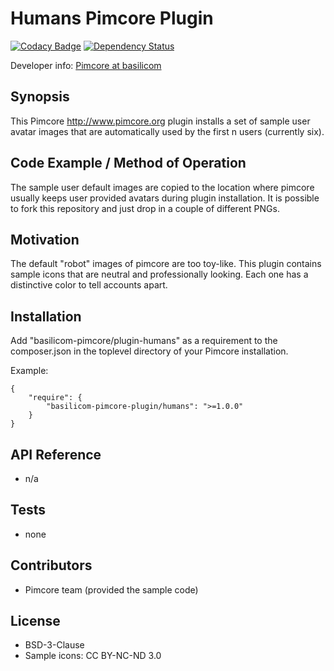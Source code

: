 Humans Pimcore Plugin
================================================

[![Codacy Badge](https://www.codacy.com/project/badge/b6cacabef596460eaa38363e07938b45)](https://www.codacy.com/public/basilicom/pimcorepluginhumans)
[![Dependency Status](https://www.versioneye.com/user/projects/545f22d5eb8df23de80000d8/badge.svg?style=flat)](https://www.versioneye.com/user/projects/545f22d5eb8df23de80000d8)

Developer info: [Pimcore at basilicom](http://basilicom.de/en/pimcore)

## Synopsis

This Pimcore http://www.pimcore.org plugin installs a set
of sample user avatar images that are automatically used
by the first n users (currently six).

## Code Example / Method of Operation

The sample user default images are copied to the location
where pimcore usually keeps user provided avatars during
plugin installation. It is possible to fork this repository
and just drop in a couple of different PNGs.

## Motivation

The default "robot" images of pimcore are too toy-like. This
plugin contains sample icons that are neutral and professionally
looking. Each one has a distinctive color to tell accounts apart.

## Installation

Add "basilicom-pimcore/plugin-humans" as a requirement to the
composer.json in the toplevel directory of your Pimcore installation.

Example:

    {
        "require": {
            "basilicom-pimcore-plugin/humans": ">=1.0.0"
        }
    }

## API Reference

* n/a

## Tests

* none

## Contributors

* Pimcore team (provided the sample code)

## License

* BSD-3-Clause
* Sample icons: CC BY-NC-ND 3.0
